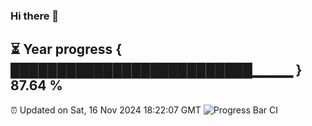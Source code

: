 ### Hi there 👋
⏳ Year progress { ██████████████████████████▁▁▁▁ } 87.64 %
---
⏰ Updated on Sat, 16 Nov 2024 18:22:07 GMT
![Progress Bar CI](https://github.com/liununu/liununu/workflows/Progress%20Bar%20CI/badge.svg)
